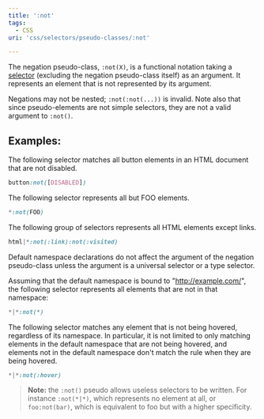 ```yaml
---
title: ':not'
tags:
  - CSS
uri: 'css/selectors/pseudo-classes/:not'

---
```

The negation pseudo-class, `:not(X)`, is a functional notation taking a [selector](http://www.w3.org/TR/2011/REC-css3-selectors-20110929/#simple-selectors-dfn%7Csimple) (excluding the negation pseudo-class itself) as an argument. It represents an element that is not represented by its argument.

Negations may not be nested; `:not(:not(...))` is invalid. Note also that since pseudo-elements are not simple selectors, they are not a valid argument to `:not()`.

## Examples:

The following selector matches all button elements in an HTML document that are not disabled.

``` css
button:not([DISABLED])
```

The following selector represents all but FOO elements.

``` css
*:not(FOO)
```

The following group of selectors represents all HTML elements except links.

``` css
html|*:not(:link):not(:visited)
```

 Default namespace declarations do not affect the argument of the negation pseudo-class unless the argument is a universal selector or a type selector.

Assuming that the default namespace is bound to "<http://example.com/>", the following selector represents all elements that are not in that namespace:

``` css
*|*:not(*)
```

The following selector matches any element that is not being hovered, regardless of its namespace. In particular, it is not limited to only matching elements in the default namespace that are not being hovered, and elements not in the default namespace don't match the rule when they are being hovered.

``` css
*|*:not(:hover)
```

> **Note:** the `:not()` pseudo allows useless selectors to be written. For instance `:not(*|*)`, which represents no element at all, or `foo:not(bar)`, which is equivalent to foo but with a higher specificity.
